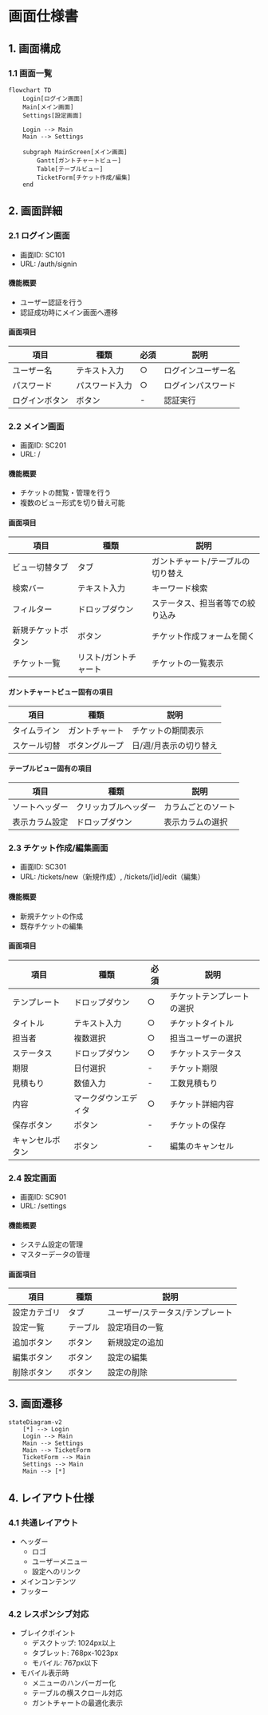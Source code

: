 # 画面仕様書

## 1. 画面構成

### 1.1 画面一覧
```mermaid
flowchart TD
    Login[ログイン画面]
    Main[メイン画面]
    Settings[設定画面]
    
    Login --> Main
    Main --> Settings
    
    subgraph MainScreen[メイン画面]
        Gantt[ガントチャートビュー]
        Table[テーブルビュー]
        TicketForm[チケット作成/編集]
    end
```

## 2. 画面詳細

### 2.1 ログイン画面
- 画面ID: SC101
- URL: /auth/signin
#### 機能概要
- ユーザー認証を行う
- 認証成功時にメイン画面へ遷移

#### 画面項目
| 項目 | 種類 | 必須 | 説明 |
|------|------|------|------|
| ユーザー名 | テキスト入力 | ○ | ログインユーザー名 |
| パスワード | パスワード入力 | ○ | ログインパスワード |
| ログインボタン | ボタン | - | 認証実行 |

### 2.2 メイン画面
- 画面ID: SC201
- URL: /
#### 機能概要
- チケットの閲覧・管理を行う
- 複数のビュー形式を切り替え可能

#### 画面項目
| 項目 | 種類 | 説明 |
|------|------|------|
| ビュー切替タブ | タブ | ガントチャート/テーブルの切り替え |
| 検索バー | テキスト入力 | キーワード検索 |
| フィルター | ドロップダウン | ステータス、担当者等での絞り込み |
| 新規チケットボタン | ボタン | チケット作成フォームを開く |
| チケット一覧 | リスト/ガントチャート | チケットの一覧表示 |

#### ガントチャートビュー固有の項目
| 項目 | 種類 | 説明 |
|------|------|------|
| タイムライン | ガントチャート | チケットの期間表示 |
| スケール切替 | ボタングループ | 日/週/月表示の切り替え |

#### テーブルビュー固有の項目
| 項目 | 種類 | 説明 |
|------|------|------|
| ソートヘッダー | クリッカブルヘッダー | カラムごとのソート |
| 表示カラム設定 | ドロップダウン | 表示カラムの選択 |

### 2.3 チケット作成/編集画面
- 画面ID: SC301
- URL: /tickets/new（新規作成）, /tickets/[id]/edit（編集）
#### 機能概要
- 新規チケットの作成
- 既存チケットの編集

#### 画面項目
| 項目 | 種類 | 必須 | 説明 |
|------|------|------|------|
| テンプレート | ドロップダウン | ○ | チケットテンプレートの選択 |
| タイトル | テキスト入力 | ○ | チケットタイトル |
| 担当者 | 複数選択 | ○ | 担当ユーザーの選択 |
| ステータス | ドロップダウン | ○ | チケットステータス |
| 期限 | 日付選択 | - | チケット期限 |
| 見積もり | 数値入力 | - | 工数見積もり |
| 内容 | マークダウンエディタ | ○ | チケット詳細内容 |
| 保存ボタン | ボタン | - | チケットの保存 |
| キャンセルボタン | ボタン | - | 編集のキャンセル |

### 2.4 設定画面
- 画面ID: SC901
- URL: /settings
#### 機能概要
- システム設定の管理
- マスターデータの管理

#### 画面項目
| 項目 | 種類 | 説明 |
|------|------|------|
| 設定カテゴリ | タブ | ユーザー/ステータス/テンプレート |
| 設定一覧 | テーブル | 設定項目の一覧 |
| 追加ボタン | ボタン | 新規設定の追加 |
| 編集ボタン | ボタン | 設定の編集 |
| 削除ボタン | ボタン | 設定の削除 |

## 3. 画面遷移

```mermaid
stateDiagram-v2
    [*] --> Login
    Login --> Main
    Main --> Settings
    Main --> TicketForm
    TicketForm --> Main
    Settings --> Main
    Main --> [*]
```

## 4. レイアウト仕様

### 4.1 共通レイアウト
- ヘッダー
  - ロゴ
  - ユーザーメニュー
  - 設定へのリンク
- メインコンテンツ
- フッター

### 4.2 レスポンシブ対応
- ブレイクポイント
  - デスクトップ: 1024px以上
  - タブレット: 768px-1023px
  - モバイル: 767px以下
- モバイル表示時
  - メニューのハンバーガー化
  - テーブルの横スクロール対応
  - ガントチャートの最適化表示
